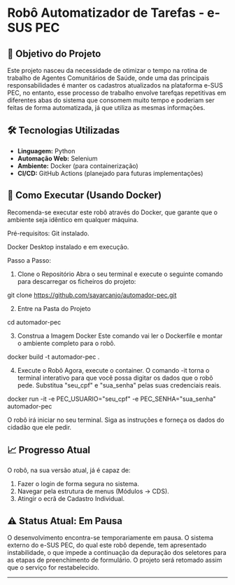 # Robô Automatizador de Tarefas - e-SUS PEC

## 🎯 Objetivo do Projeto

Este projeto nasceu da necessidade de otimizar o tempo na rotina de trabalho de Agentes Comunitários de Saúde, onde uma das principais responsabilidades é manter os cadastros atualizados na plataforma e-SUS PEC, no entanto, esse processo de trabalho envolve tarefqas repetitivas em diferentes abas do sistema que consomem muito tempo e poderiam ser feitas de forma automatizada, já que utiliza as mesmas informações. 
  
## 🛠️ Tecnologias Utilizadas

* **Linguagem:** Python
* **Automação Web:** Selenium
* **Ambiente:** Docker (para containerização)
* **CI/CD:** GitHub Actions (planejado para futuras implementações)

## 🚀 Como Executar (Usando Docker)
Recomenda-se executar este robô através do Docker, que garante que o ambiente seja idêntico em qualquer máquina.

Pré-requisitos:
Git instalado.

Docker Desktop instalado e em execução.

Passo a Passo:
1. Clone o Repositório
Abra o seu terminal e execute o seguinte comando para descarregar os ficheiros do projeto:

git clone https://github.com/sayarcanjo/automador-pec.git

2. Entre na Pasta do Projeto

cd automador-pec

3. Construa a Imagem Docker
Este comando vai ler o Dockerfile e montar o ambiente completo para o robô.

docker build -t automador-pec .

4. Execute o Robô
Agora, execute o container. O comando -it torna o terminal interativo para que você possa digitar os dados que o robô pede. Substitua "seu_cpf" e "sua_senha" pelas suas credenciais reais.

docker run -it -e PEC_USUARIO="seu_cpf" -e PEC_SENHA="sua_senha" automador-pec

O robô irá iniciar no seu terminal. Siga as instruções e forneça os dados do cidadão que ele pedir.

## 📈 Progresso Atual

O robô, na sua versão atual, já é capaz de:
1.  Fazer o login de forma segura no sistema.
2.  Navegar pela estrutura de menus (Módulos -> CDS).
3.  Atingir o ecrã de Cadastro Individual.

## ⚠️ Status Atual: Em Pausa

O desenvolvimento encontra-se temporariamente em pausa. O sistema externo do e-SUS PEC, do qual este robô depende, tem apresentado instabilidade, o que impede a continuação da depuração dos seletores para as etapas de preenchimento de formulário. O projeto será retomado assim que o serviço for restabelecido.



---

